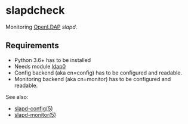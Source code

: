 slapdcheck
==========

Monitoring [OpenLDAP](https://www.openldap.org) *slapd*.

Requirements
------------

  * Python 3.6+ has to be installed
  * Needs module [ldap0](https://pypi.org/project/ldap0/)
  * Config backend (aka cn=config) has to be configured and readable.
  * Monitoring backend (aka cn=monitor) has to be configured and readable.

See also:

  * [slapd-config(5)](https://www.openldap.org/software/man.cgi?query=slapd-config)
  * [slapd-monitor(5)](https://www.openldap.org/software/man.cgi?query=slapd-monitor)
